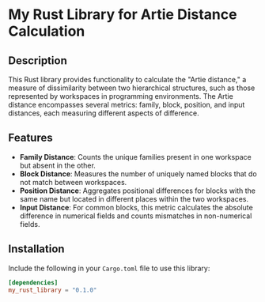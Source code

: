 # My Rust Library for Artie Distance Calculation

## Description

This Rust library provides functionality to calculate the "Artie distance," a measure of dissimilarity between two hierarchical structures, such as those represented by workspaces in programming environments. The Artie distance encompasses several metrics: family, block, position, and input distances, each measuring different aspects of difference.

## Features

- **Family Distance**: Counts the unique families present in one workspace but absent in the other.
- **Block Distance**: Measures the number of uniquely named blocks that do not match between workspaces.
- **Position Distance**: Aggregates positional differences for blocks with the same name but located in different places within the two workspaces.
- **Input Distance**: For common blocks, this metric calculates the absolute difference in numerical fields and counts mismatches in non-numerical fields.

## Installation

Include the following in your `Cargo.toml` file to use this library:

```toml
[dependencies]
my_rust_library = "0.1.0"
